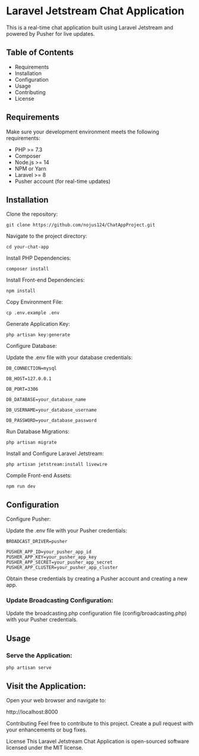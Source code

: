 # Laravel Jetstream Chat Application
This is a real-time chat application built using Laravel Jetstream and powered by Pusher for live updates.

## Table of Contents
* Requirements
* Installation
* Configuration
* Usage
* Contributing
* License
## Requirements
Make sure your development environment meets the following requirements:

* PHP >= 7.3
* Composer
* Node.js >= 14
* NPM or Yarn
* Laravel >= 8
* Pusher account (for real-time updates)
## Installation
Clone the repository:

`git clone https://github.com/nojus124/ChatAppProject.git`

Navigate to the project directory:

`cd your-chat-app`

Install PHP Dependencies:

`composer install`

Install Front-end Dependencies:

`npm install`

Copy Environment File:

`cp .env.example .env`

Generate Application Key:

`php artisan key:generate`

Configure Database:

Update the .env file with your database credentials:


```
DB_CONNECTION=mysql

DB_HOST=127.0.0.1

DB_PORT=3306

DB_DATABASE=your_database_name

DB_USERNAME=your_database_username

DB_PASSWORD=your_database_password
```

Run Database Migrations:


`php artisan migrate`

Install and Configure Laravel Jetstream:

`php artisan jetstream:install livewire`

Compile Front-end Assets:

`npm run dev`

## Configuration
Configure Pusher:

Update the .env file with your Pusher credentials:

```
BROADCAST_DRIVER=pusher

PUSHER_APP_ID=your_pusher_app_id
PUSHER_APP_KEY=your_pusher_app_key
PUSHER_APP_SECRET=your_pusher_app_secret
PUSHER_APP_CLUSTER=your_pusher_app_cluster
```

Obtain these credentials by creating a Pusher account and creating a new app.

### Update Broadcasting Configuration:

Update the broadcasting.php configuration file (config/broadcasting.php) with your Pusher credentials.

## Usage
### Serve the Application:

`php artisan serve`

## Visit the Application:

Open your web browser and navigate to:

http://localhost:8000

Contributing
Feel free to contribute to this project. Create a pull request with your enhancements or bug fixes.

License
This Laravel Jetstream Chat Application is open-sourced software licensed under the MIT license.
